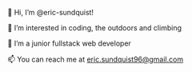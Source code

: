 👋 Hi, I’m @eric-sundquist!
 
 👀 I’m interested in coding, the outdoors and climbing
 
 🌱 I’m a junior fullstack web developer 
 
 📫 You can reach me at eric.sundquist96@gmail.com


